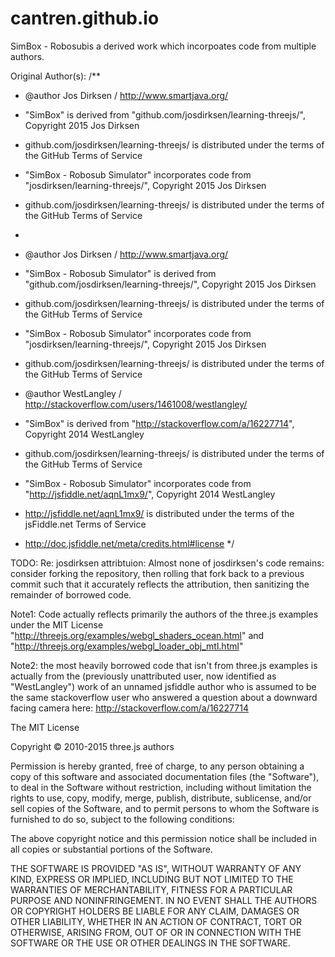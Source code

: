 # cantren.github.io

SimBox - Robosubis a derived work which incorpoates code from multiple authors.

Original Author(s):
/**
 * @author Jos Dirksen / http://www.smartjava.org/
 * "SimBox" is derived from "github.com/josdirksen/learning-threejs/", Copyright 2015 Jos Dirksen
 * github.com/josdirksen/learning-threejs/ is distributed under the terms of the GitHub Terms of Service
 * "SimBox - Robosub Simulator" incorporates code from "josdirksen/learning-threejs/", Copyright 2015 Jos Dirksen
 * github.com/josdirksen/learning-threejs/ is distributed under the terms of the GitHub Terms of Service
 * 
 * @author Jos Dirksen / http://www.smartjava.org/
 * "SimBox - Robosub Simulator" is derived from "github.com/josdirksen/learning-threejs/", Copyright 2015 Jos Dirksen
 * github.com/josdirksen/learning-threejs/ is distributed under the terms of the GitHub Terms of Service
 * "SimBox - Robosub Simulator" incorporates code from "josdirksen/learning-threejs/", Copyright 2015 Jos Dirksen
 * github.com/josdirksen/learning-threejs/ is distributed under the terms of the GitHub Terms of Service

 * @author WestLangley / http://stackoverflow.com/users/1461008/westlangley/
 * "SimBox" is derived from "http://stackoverflow.com/a/16227714", Copyright 2014 WestLangley
 * github.com/josdirksen/learning-threejs/ is distributed under the terms of the GitHub Terms of Service
 * "SimBox - Robosub Simulator" incorporates code from "http://jsfiddle.net/aqnL1mx9/", Copyright 2014 WestLangley
 * http://jsfiddle.net/aqnL1mx9/ is distributed under the terms of the jsFiddle.net Terms of Service
 * http://doc.jsfiddle.net/meta/credits.html#license
 */

TODO: Re: josdirksen attribtuion: Almost none of josdirksen's code remains: consider forking the repository, then rolling that fork back to a previous commit such that it accurately reflects the attribution, then sanitizing the remainder of borrowed code.

Note1: Code actually reflects primarily the authors of the three.js examples under the MIT License 
"http://threejs.org/examples/webgl_shaders_ocean.html"
and
"http://threejs.org/examples/webgl_loader_obj_mtl.html"

Note2: the most heavily borrowed code that isn't from three.js examples is actually from the (previously unattributed user, now identified as "WestLangley") work of an unnamed jsfiddle author who is assumed to be the same stackoverflow user who answered a question about a downward facing camera here: http://stackoverflow.com/a/16227714

The MIT License

Copyright © 2010-2015 three.js authors

Permission is hereby granted, free of charge, to any person obtaining a copy
of this software and associated documentation files (the "Software"), to deal
in the Software without restriction, including without limitation the rights
to use, copy, modify, merge, publish, distribute, sublicense, and/or sell
copies of the Software, and to permit persons to whom the Software is
furnished to do so, subject to the following conditions:

The above copyright notice and this permission notice shall be included in
all copies or substantial portions of the Software.

THE SOFTWARE IS PROVIDED "AS IS", WITHOUT WARRANTY OF ANY KIND, EXPRESS OR
IMPLIED, INCLUDING BUT NOT LIMITED TO THE WARRANTIES OF MERCHANTABILITY,
FITNESS FOR A PARTICULAR PURPOSE AND NONINFRINGEMENT. IN NO EVENT SHALL THE
AUTHORS OR COPYRIGHT HOLDERS BE LIABLE FOR ANY CLAIM, DAMAGES OR OTHER
LIABILITY, WHETHER IN AN ACTION OF CONTRACT, TORT OR OTHERWISE, ARISING FROM,
OUT OF OR IN CONNECTION WITH THE SOFTWARE OR THE USE OR OTHER DEALINGS IN
THE SOFTWARE.
